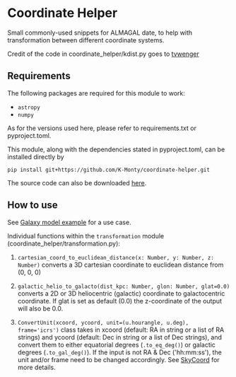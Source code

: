 # Coordinate Helper
Small commonly-used snippets for ALMAGAL date, to help with transformation between different coordinate systems.

Credit of the code in coordinate_helper/kdist.py goes to [tvwenger](https://github.com/tvwenger/kd)

## Requirements
The following packages are required for this module to work:

- `astropy`
- `numpy`

As for the versions used here, please refer to requirements.txt or pyproject.toml.

This module, along with the dependencies stated in pyproject.toml, can be installed directly by  

```
pip install git+https://github.com/K-Monty/coordinate-helper.git
```

The source code can also be downloaded [here](https://github.com/K-Monty/coordinate-helper/releases).

## How to use
See [Galaxy model example](https://github.com/K-Monty/galaxy-model/blob/main/example.py) for a use case.

Individual functions within the `transformation` module (coordinate_helper/transformation.py):

1. `cartesian_coord_to_euclidean_distance(x: Number, y: Number, z: Number)` converts a 3D cartesian coordinate to euclidean distance from (0, 0, 0)

2. `galactic_helio_to_galacto(dist_kpc: Number, glon: Number, glat=0.0)` converts a 2D or 3D heliocentric (galactic) coordinate to galactocentric coordinate. If glat is set as default (0.0) the z-coordinate of the output will also be 0.0.

3. `ConvertUnit(xcoord, ycoord, unit=(u.hourangle, u.deg), frame='icrs')` class takes in xcoord (default: RA in string or a list of RA strings) and ycoord (default: Dec in string or a list of Dec strings), and convert them to either equatorial degrees (`.to_eq_deg()`) or galactic degrees (`.to_gal_deg()`). If the input is not RA & Dec ('hh:mm:ss'), the unit and/or frame need to be changed accordingly.  See [SkyCoord](https://docs.astropy.org/en/stable/api/astropy.coordinates.SkyCoord.html) for more details. 
